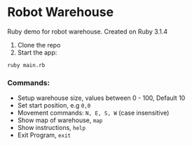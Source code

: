 
# Robot Warehouse

Ruby demo for robot warehouse. Created on Ruby 3.1.4

1) Clone the repo
2) Start the app:
```
ruby main.rb
```

### Commands:
* Setup warehouse size, values between 0 - 100, Default 10
* Set start position, e.g `0,0`
* Movement commands: `N, E, S, W` (case insensitive)
* Show map of warehouse, `map`
* Show instructions, `help`
* Exit Program, `exit`
